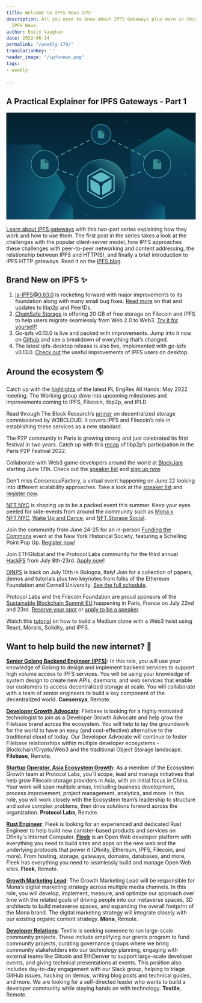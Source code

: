 ```yaml
---
title: Welcome to IPFS News 179!
description: All you need to know about IPFS Gateways plus more in this edition of
  IPFS News.
author: Emily Vaughan
date: 2022-06-14
permalink: "/weekly-179/"
translationKey: ''
header_image: "/ipfsnews.png"
tags:
- weekly

---
```

## **A Practical Explainer for IPFS Gateways - Part 1**

![](../assets/2022-ipfs-gateways-1.png)

[Learn about IPFS gateways](https://blog.ipfs.tech/2022-06-09-practical-explainer-ipfs-gateways-1/) with this two-part series explaining how they work and how to use them. The first post in the series takes a look at the challenges with the popular client-server model, how IPFS approaches these challenges with peer-to-peer networking and content addressing, the relationship between IPFS and HTTP(S), and finally a brief introduction to IPFS HTTP gateways. Read it on the [IPFS blog](https://blog.ipfs.tech/2022-06-09-practical-explainer-ipfs-gateways-1/).

## **Brand New on IPFS ✨**

1. js-IPFS@0.63.0 is rocketing forward with major improvements to its foundation along with many small bug fixes. [Read more](https://blog.ipfs.tech/2022-06-01-js-ipfs-0-63/) on that and updates to libp2p and PeerIDs.
2. [ChainSafe Storage](https://app.storage.chainsafe.io/) is offering 20 GB of free storage on Filecoin and IPFS to help users migrate seamlessly from Web 2.0 to Web3. [Try it for yourself](https://app.storage.chainsafe.io/)!
3. Go-ipfs v0.13.0 is live and packed with improvements. Jump into it now on [Github](https://github.com/ipfs/go-ipfs/releases/tag/v0.13.0) and see a breakdown of everything that’s changed.
4. The latest ipfs-desktop release is also live, implemented with go-ipfs v0.13.0. [Check out](https://github.com/ipfs/ipfs-desktop/releases/tag/v0.21.0) the useful improvements of IPFS users on desktop.

## **Around the ecosystem 🌎**

Catch up with the [highlights](https://www.youtube.com/watch?v=j_u-LO2W6K8) of the latest PL EngRes All Hands: May 2022 meeting. The Working group dove into upcoming milestones and improvements coming to IPFS, Filecoin, libp2p, and IPLD.

Read through The Block Research’s [primer](https://www.theblockcrypto.com/post/149172/decentralized-storage-a-primer-commissioned-by-w3bcloud) on decentralized storage commissioned by W3BCLOUD. It covers IPFS and Filecoin’s role in establishing these services as a new standard.

The P2P community in Paris is growing strong and just celebrated its first festival in two years. Catch up with this [recap](https://blog.ipfs.tech/2022-06-02-libp2p-at-paris-p2p/) of libp2p’s participation in the Paris P2P Festival 2022.

Collaborate with Web3 game developers around the world at [BlockJam](https://globalblockjam.com/) starting June 17th. Check out the [speaker list](https://globalblockjam.com/talks.html) and [sign up now](https://www.crowdcast.io/e/nervos-presents-blockjam/register).

Don’t miss ConsensusFactory, a virtual event happening on June 22 looking into different scalability approaches. Take a look at the [speaker list](https://consensus-factory.io/) and [register now](https://solarisevents.typeform.com/consensus?typeform-source=consensus-factory.io).

[NFT.NYC](https://www.nft.nyc/) is shaping up to be a packed event this summer. Keep your eyes peeled for side-events from around the community such as [Mona x NFT.NYC](https://www.eventbrite.com/e/mona-x-nftnyc-tickets-344345776487), [Wake Up and Dance](https://www.eventbrite.com/e/wake-up-dance-with-nftstorage-x-daybreaker-tickets-347343101567), and [NFT.Storage Social](https://www.eventbrite.com/e/nftstorage-social-tickets-344885711447).

Join the community from June 24-25 for an in-person [Funding the Commons](https://fundingthecommons.io/) event at the New York Historical Society, featuring a Schelling Point Pop Up. [Register now](https://www.eventbrite.com/e/funding-the-commons-registration-321958224717)!

Join ETHGlobal and the Protocol Labs community for the third annual [HackFS](https://fs.ethglobal.com/) from July 8th-23rd. [Apply now](https://ethglobal.com/auth?use_redirect=events/hackfs2022/apply)!

[DINPS](https://t.co/WVy17t2EkB) is back on July 10th in Bologna, Italy! Join for a collection of papers, demos and tutorials plus two keynotes from folks of the Ethereum Foundation and Cornell University. [See the full schedule](https://t.co/WVy17t2EkB).

Protocol Labs and the Filecoin Foundation are proud sponsors of the [Sustainable Blockchain Summit EU](https://sbs.tech/) happening in Paris, France on July 22nd and 23rd. [Reserve your spot](https://www.eventbrite.com/e/sustainable-blockchain-summit-tickets-336114797407) or [apply to be a speaker](https://protocollabs.typeform.com/SBS-Paris-CFP).

Watch this [tutorial](https://www.youtube.com/watch?v=8S8unFCq0fM) on how to build a Medium clone with a Web3 twist using React, Moralis, Solidity, and IPFS.

## **Want to help build the new internet? 💼**

[**Senior Golang Backend Engineer (IPFS)**](https://consensys.net/open-roles/gh_jid?gh_jid=4322032)**:** In this role, you will use your knowledge of Golang to design and implement backend services to support high volume access to IPFS services. You will be using your knowledge of system design to create new APIs, daemons, and web services that enable our customers to access decentralized storage at scale. You will collaborate with a team of senior engineers to build a key component of the decentralized world. **Consensys**, Remote.

[**Developer Growth Advocate**](https://jobs.filebase.com/20702): Filebase is looking for a highly motivated technologist to join as a Developer Growth Advocate and help grow the Filebase brand across the ecosystem. You will help to lay the groundwork for the world to have an easy (and cost-effective) alternative to the traditional cloud of today. Our Developer Advocate will continue to foster Filebase relationships within multiple developer ecosystems - Blockchain/Crypto/Web3 and the traditional Object Storage landscape. **Filebase**, Remote.

[**Startup Operator, Asia Ecosystem Growth**](https://boards.greenhouse.io/protocollabs/jobs/4382529004)**:** As a member of the Ecosystem Growth team at Protocol Labs, you’ll scope, lead and manage initiatives that help grow Filecoin storage providers in Asia, with an initial focus in China. Your work will span multiple areas, including business development, process improvement, project management, analytics, and more. In this role, you will work closely with the Ecosystem team’s leadership to structure and solve complex problems, then drive solutions forward across the organization. **Protocol Labs**, Remote.

[**Rust Engineer**](https://angel.co/company/fleekhq/jobs/1505997-rust-engineer-remote): Fleek is looking for an experienced and dedicated Rust Engineer to help build new canister-based products and services on Dfinity's Internet Computer. [**Fleek**](https://fleek.co/) is an Open Web developer platform with everything you need to build sites and apps on the new web and the underlying protocols that power it (Dfinity, Ethereum, IPFS, Filecoin, and more). From hosting, storage, gateways, domains, databases, and more, Fleek has everything you need to seamlessly build and manage Open Web sites. **Fleek**, Remote.

[**Growth Marketing Lead**](https://jobs.lever.co/MoNA/2f653ef6-c3da-4e0f-ba3c-1f294d24ece3): The Growth Marketing Lead will be responsible for Mona’s digital marketing strategy across multiple media channels. In this role, you will develop, implement, measure, and optimize our approach over time with the related goals of driving people into our metaverse spaces, 3D architects to build metaverse spaces, and expanding the overall footprint of the Mona brand. The digital marketing strategy will integrate closely with our existing organic content strategy. **Mona**, Remote.

[**Developer Relations**](https://boards.greenhouse.io/textileio/jobs/4075619004): Textile is seeking someone to run large-scale community projects. These include amplifying our grants program to fund community projects, curating governance groups where we bring community stakeholders into our technology planning, engaging with external teams like Gitcoin and EthDenver to support large-scale developer events, and giving technical presentations at events. This position also includes day-to-day engagement with our Slack group, helping to triage GitHub issues, hacking on demos, writing blog posts and technical guides, and more. We are looking for a self-directed leader who wants to build a developer community while staying hands on with technology. **Textile**, Remote.